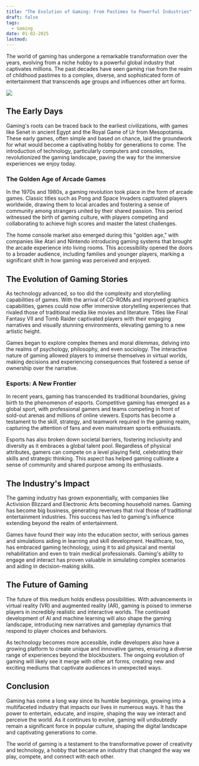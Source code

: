 ```yaml
---
title: "The Evolution of Gaming: From Pastimes to Powerful Industries"
draft: false
tags:
  - Gaming
date: 01-02-2025
lastmod:
---
```

The world of gaming has undergone a remarkable transformation over the years, evolving from a niche hobby to a powerful global industry that captivates millions. The past decades have seen gaming rise from the realm of childhood pastimes to a complex, diverse, and sophisticated form of entertainment that transcends age groups and influences other art forms.

![](https://i.guim.co.uk/img/media/4cd2e3dfef9da0adb8f4ea1294d4d1097f50bd63/152_0_2234_1342/master/2234.jpg?width=1200&quality=85&auto=format&fit=max&s=e556f1df87e5634ae249d37073a327e1)

## The Early Days

Gaming's roots can be traced back to the earliest civilizations, with games like Senet in ancient Egypt and the Royal Game of Ur from Mesopotamia. These early games, often simple and based on chance, laid the groundwork for what would become a captivating hobby for generations to come. The introduction of technology, particularly computers and consoles, revolutionized the gaming landscape, paving the way for the immersive experiences we enjoy today.

### The Golden Age of Arcade Games

In the 1970s and 1980s, a gaming revolution took place in the form of arcade games. Classic titles such as Pong and Space Invaders captivated players worldwide, drawing them to local arcades and fostering a sense of community among strangers united by their shared passion. This period witnessed the birth of gaming culture, with players competing and collaborating to achieve high scores and master the latest challenges.

The home console market also emerged during this "golden age," with companies like Atari and Nintendo introducing gaming systems that brought the arcade experience into living rooms. This accessibility opened the doors to a broader audience, including families and younger players, marking a significant shift in how gaming was perceived and enjoyed.

## The Evolution of Gaming Stories

As technology advanced, so too did the complexity and storytelling capabilities of games. With the arrival of CD-ROMs and improved graphics capabilities, games could now offer immersive storytelling experiences that rivaled those of traditional media like movies and literature. Titles like Final Fantasy VII and Tomb Raider captivated players with their engaging narratives and visually stunning environments, elevating gaming to a new artistic height.

Games began to explore complex themes and moral dilemmas, delving into the realms of psychology, philosophy, and even sociology. The interactive nature of gaming allowed players to immerse themselves in virtual worlds, making decisions and experiencing consequences that fostered a sense of ownership over the narrative.

### Esports: A New Frontier

In recent years, gaming has transcended its traditional boundaries, giving birth to the phenomenon of esports. Competitive gaming has emerged as a global sport, with professional gamers and teams competing in front of sold-out arenas and millions of online viewers. Esports has become a testament to the skill, strategy, and teamwork required in the gaming realm, capturing the attention of fans and even mainstream sports enthusiasts.

Esports has also broken down societal barriers, fostering inclusivity and diversity as it embraces a global talent pool. Regardless of physical attributes, gamers can compete on a level playing field, celebrating their skills and strategic thinking. This aspect has helped gaming cultivate a sense of community and shared purpose among its enthusiasts.

## The Industry's Impact

The gaming industry has grown exponentially, with companies like Activision Blizzard and Electronic Arts becoming household names. Gaming has become big business, generating revenues that rival those of traditional entertainment industries. This success has led to gaming's influence extending beyond the realm of entertainment.

Games have found their way into the education sector, with serious games and simulations aiding in learning and skill development. Healthcare, too, has embraced gaming technology, using it to aid physical and mental rehabilitation and even to train medical professionals. Gaming's ability to engage and interact has proven valuable in simulating complex scenarios and aiding in decision-making skills.

## The Future of Gaming

The future of this medium holds endless possibilities. With advancements in virtual reality (VR) and augmented reality (AR), gaming is poised to immerse players in incredibly realistic and interactive worlds. The continued development of AI and machine learning will also shape the gaming landscape, introducing new narratives and gameplay dynamics that respond to player choices and behaviors.

As technology becomes more accessible, indie developers also have a growing platform to create unique and innovative games, ensuring a diverse range of experiences beyond the blockbusters. The ongoing evolution of gaming will likely see it merge with other art forms, creating new and exciting mediums that captivate audiences in unexpected ways.

## Conclusion

Gaming has come a long way since its humble beginnings, growing into a multifaceted industry that impacts our lives in numerous ways. It has the power to entertain, educate, and inspire, shaping the way we interact and perceive the world. As it continues to evolve, gaming will undoubtedly remain a significant force in popular culture, shaping the digital landscape and captivating generations to come.

The world of gaming is a testament to the transformative power of creativity and technology, a hobby that became an industry that changed the way we play, compete, and connect with each other.
